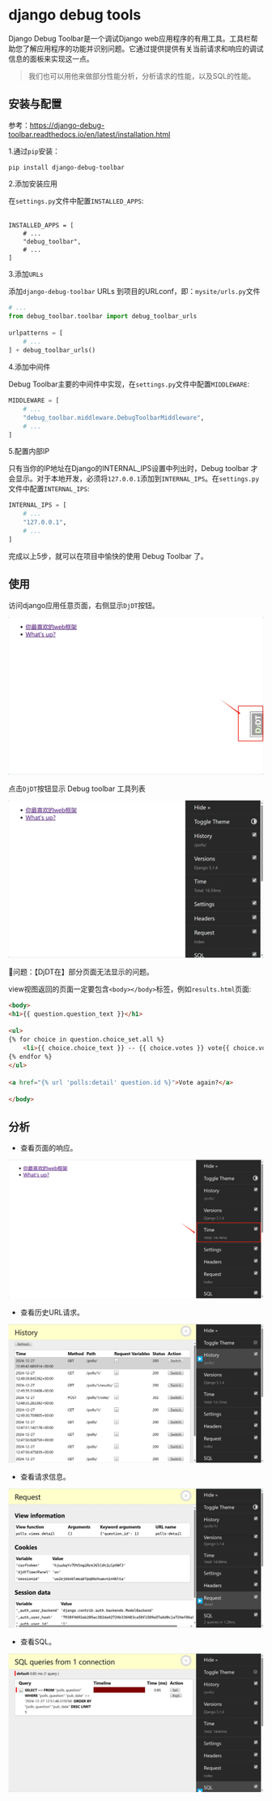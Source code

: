 # django debug tools

Django Debug Toolbar是一个调试Django web应用程序的有用工具。工具栏帮助您了解应用程序的功能并识别问题。它通过提供提供有关当前请求和响应的调试信息的面板来实现这一点。

> 我们也可以用他来做部分性能分析，分析请求的性能，以及SQL的性能。

## 安装与配置

参考：https://django-debug-toolbar.readthedocs.io/en/latest/installation.html

1.通过`pip`安装：

```shell
pip install django-debug-toolbar
```

2.添加安装应用

在`settings.py`文件中配置`INSTALLED_APPS`:

```shell

INSTALLED_APPS = [
    # ...
    "debug_toolbar",
    # ...
]
```

3.添加`URLs`

添加`django-debug-toolbar` URLs 到项目的URLconf，即：`mysite/urls.py`文件

```python
# ...
from debug_toolbar.toolbar import debug_toolbar_urls

urlpatterns = [
    # ...
] + debug_toolbar_urls()
```

4.添加中间件

Debug Toolbar主要的中间件中实现，在`settings.py`文件中配置`MIDDLEWARE`:

```python
MIDDLEWARE = [
    # ...
    "debug_toolbar.middleware.DebugToolbarMiddleware",
    # ...
]
```

5.配置内部IP

只有当你的IP地址在Django的INTERNAL_IPS设置中列出时，Debug toolbar 才会显示。对于本地开发，必须将`127.0.0.1`添加到`INTERNAL_IPS`。在`settings.py`文件中配置`INTERNAL_IPS`:

```python
INTERNAL_IPS = [
    # ...
    "127.0.0.1",
    # ...
]
```

完成以上5步，就可以在项目中愉快的使用 Debug Toolbar 了。

## 使用

访问django应用任意页面，右侧显示`DjDT`按钮。

![](./images/djdt_button.png)

点击`DjDT`按钮显示 Debug toolbar 工具列表

![](./images/djdt_list.png)

🚨问题：【DjDT在】部分页面无法显示的问题。

view视图返回的页面一定要包含`<body></body>`标签，例如`results.html`页面:

```html
<body> 
<h1>{{ question.question_text }}</h1>

<ul>
{% for choice in question.choice_set.all %}
    <li>{{ choice.choice_text }} -- {{ choice.votes }} vote{{ choice.votes|pluralize }}</li>
{% endfor %}
</ul>

<a href="{% url 'polls:detail' question.id %}">Vote again?</a>

</body>
```

## 分析

* 查看页面的响应。

![](./images/djdt_time.png)


* 查看历史URL请求。

![](./images/djdt_history.png)

* 查看请求信息。

![](./images/djdt_request.png)

* 查看SQL。

![](./images/djdt_sql.png)

